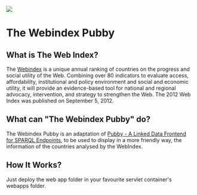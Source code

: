 <img src="http://weso.es/img/web_index_github.png">

# The Webindex Pubby

## What is The Web Index? ##
The [Webindex](http://thewebindex.org/ "Go to the Webindex Page") is a unique annual ranking of countries on the progress and social utility of the Web. Combining over 80 indicators to evaluate access, affordability, institutional and policy environment and social and economic utility, it will provide an evidence-based tool for national and regional advocacy, intervention, and strategy to strengthen the Web. The 2012 Web Index was published on September 5, 2012.

## What can "The Webindex Pubby" do?
The Webindex Pubby is an adaptation of [Pubby - A Linked Data Frontend for SPARQL Endpoints](http://wifo5-03.informatik.uni-mannheim.de/pubby/ "Go to the pubby's website"), to be used to display in a more friendly way, the information of the countries analysed by the WebIndex.

## How It Works? ##
Just deploy the web app folder in your favourite servlet container's webapps folder.